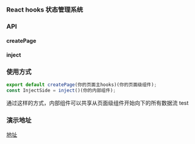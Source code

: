 ### React hooks 状态管理系统

### API

#### createPage

#### inject

### 使用方式

```js
export default createPage(你的页面主hooks)(你的页面级组件);
const InjectSide = inject()(你的内部组件);
```

通过这样的方式，内部组件可以共享从页面级组件开始向下的所有数据流
test

### 演示地址

[地址](https://react-contexts.stackblitz.io/)
